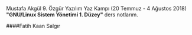 Mustafa Akgül 9. Özgür Yazılım Yaz Kampı (20 Temmuz - 4 Ağustos 2018) **"GNU/Linux Sistem Yönetimi 1. Düzey"** ders notlarım.

####Fatih Kaan Salgır

